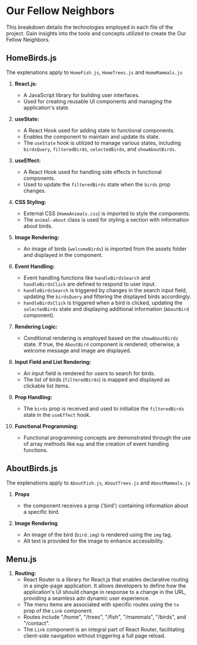 # Our Fellow Neighbors 

This breakdown details the technologies employed in each file of the project. Gain insights into the tools and concepts utilized to create the Our Fellow Neighbors.

## HomeBirds.js
The explenations apply to `HomeFish.js`, `HomeTrees.js` and `HomeMammals.js`

1. **React.js:**
   - A JavaScript library for building user interfaces.
   - Used for creating reusable UI components and managing the application's state.

2. **useState:**
   - A React Hook used for adding state to functional components.
   - Enables the component to maintain and update its state.
   - The `useState` hook is utilized to manage various states, including `birdsQuery`, `filteredBirds`, `selectedBirds`, and `showAboutBirds`.

3. **useEffect:**
   - A React Hook used for handling side effects in functional components.
   - Used to update the `filteredBirds` state when the `birds` prop changes.

4. **CSS Styling:**
   - External CSS (`HomeAnimals.css`) is imported to style the components.
   - The `animal-about` class is used for styling a section with information about birds.

5. **Image Rendering:**
   - An image of birds (`welcomeBirds`) is imported from the assets folder and displayed in the component.

6. **Event Handling:**
   - Event handling functions like `handleBirdsSearch` and `handleBirdsClick` are defined to respond to user input.
   - `handleBirdsSearch` is triggered by changes in the search input field, updating the `birdsQuery` and filtering the displayed birds accordingly.
   - `handleBirdsClick` is triggered when a bird is clicked, updating the `selectedBirds` state and displaying additional information (`AboutBird` component).

7. **Rendering Logic:**
   - Conditional rendering is employed based on the `showAboutBirds` state. If true, the `AboutBird` component is rendered; otherwise, a welcome message and image are displayed.

8. **Input Field and List Rendering:**
   - An input field is rendered for users to search for birds.
   - The list of birds (`filteredBirds`) is mapped and displayed as clickable list items.

11. **Prop Handling:**
    - The `birds` prop is received and used to initialize the `filteredBirds` state in the `useEffect` hook.

13. **Functional Programming:**
    - Functional programming concepts are demonstrated through the use of array methods like `map` and the creation of event handling functions.

## AboutBirds.js 
The explenations apply to `AboutFish.js`, `AboutTrees.js` and `AboutMammals.js`

1. **Props** 
    - the component receives a prop ('bird') containing information about a specific bird. 

2. **Image Rendering**
    - An image of the bird (`bird.img`) is rendered using the `img` tag.
    - Alt text is provided for the image to enhance accessibility.

## Menu.js 

1. **Routing:**
   - React Router is a library for React.js that enables declarative routing in a single-page application. It allows developers to define how the application's UI should change in response to a change in the URL, providing a seamless adn dynamic user experience. 
   - The menu items are associated with specific routes using the `to` prop of the `Link` component.
   - Routes include "/home", "/trees", "/fish", "/mammals", "/birds", and "/contact".
   - The `Link` component is an integral part of React Router, facilitating client-side navigation without triggering a full page reload.

